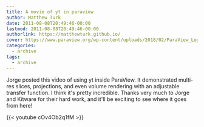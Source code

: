 ```yaml
---
title: A movie of yt in paraview
author: Matthew Turk
date: 2011-08-08T20:49:46-00:00
lastmod: 2011-08-08T20:49:46-00:00
authorlink: https://matthewturk.github.io/
cover: https://www.paraview.org/wp-content/uploads/2018/02/ParaView_Logo.svg
categories:
  - archive
tags:
  - archive
---
```

Jorge posted this video of using yt inside ParaView. It demonstrated
multi-res slices, projections, and even volume rendering with an
adjustable transfer function. I think it's pretty incredible. Thanks
very much to Jorge and Kitware for their hard work, and it'll be
exciting to see where it goes from here!

{{< youtube cOv4Ob2q1fM >}}

